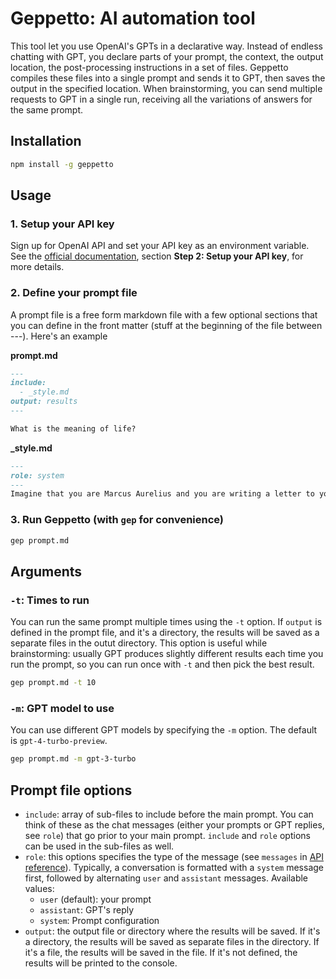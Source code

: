 # Geppetto: AI automation tool

This tool let you use OpenAI's GPTs in a declarative way. Instead of endless chatting with GPT, you declare parts of your prompt, the context, the output location, the post-processing instructions in a set of files. Geppetto compiles these files into a single prompt and sends it to GPT, then saves the output in the specified location. When brainstorming, you can send multiple requests to GPT in a single run, receiving all the variations of answers for the same prompt.

## Installation

```bash
npm install -g geppetto
```

## Usage

### 1. Setup your API key

Sign up for OpenAI API and set your API key as an environment variable. See the [official documentation](https://platform.openai.com/docs/quickstart), section **Step 2: Setup your API key**, for more details.


### 2. Define your prompt file

A prompt file is a free form markdown file with a few optional sections that you can define in the front matter (stuff at the beginning of the file between ---). Here's an example

**prompt.md**
```markdown
---
include:
  - _style.md
output: results
---

What is the meaning of life?
```

**_style.md**
```markdown
---
role: system
---
Imagine that you are Marcus Aurelius and you are writing a letter to your friend. You are in a good mood and you want to share your thoughts about the meaning of life.
```

### 3. Run Geppetto (with `gep` for convenience)

```bash
gep prompt.md
```

## Arguments

### `-t`: Times to run

You can run the same prompt multiple times using the `-t` option. If `output` is defined in the prompt file, and it's a directory, the results will be saved as a separate files in the outut directory. This option is useful while brainstorming: usually GPT produces slightly different results each time you run the prompt, so you can run once with `-t` and then pick the best result.

```bash
gep prompt.md -t 10
```

### `-m`: GPT model to use

You can use different GPT models by specifying the `-m` option. The default is `gpt-4-turbo-preview`.

```bash
gep prompt.md -m gpt-3-turbo
```

## Prompt file options

- `include`: array of sub-files to include before the main prompt. You can think of these as the chat messages (either your prompts or GPT replies, see `role`) that go prior to your main prompt. `include` and `role` options can be used in the sub-files as well.
- `role`: this options specifies the type of the message (see `messages` in [API reference](https://platform.openai.com/docs/api-reference/chat)). Typically, a conversation is formatted with a `system` message first, followed by alternating `user` and `assistant` messages. Available values:
  - `user` (default): your prompt
  - `assistant`: GPT's reply
  - `system`: Prompt configuration
- `output`: the output file or directory where the results will be saved. If it's a directory, the results will be saved as separate files in the directory. If it's a file, the results will be saved in the file. If it's not defined, the results will be printed to the console.